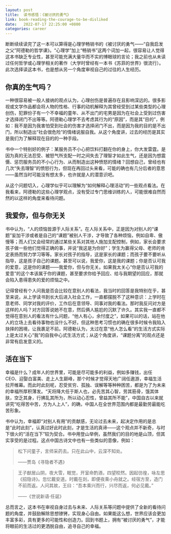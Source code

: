 ```yaml
---
layout: post
title:  读书感悟：《被讨厌的勇气》
link: book-reading-the-courage-to-be-disliked
date:   2022-07-17 22:25:00 +0800
categories: career
---
```


断断续续读完了这一本可以算得是心理学畅销书的《被讨厌的勇气——“自我启发之父”阿德勒的哲学课》。“心理学”加上“畅销书”这两个词加一起，很容易让人觉得这本书缺乏专业性，甚至可能充满大量华而不实的博眼球的言论；我之前也从未读过任何哲学或心理学相关的著作（大学时曾经有一本书《苏菲的世界》很流行）。此次选择读这本书，也是想从另一个角度审视自己的过往的人生经历。

## 你真的生气吗？

一种很容易被一般人接纳的观点认为，心理创伤是普遍存在且影响深远的。很多影视或文学作品都会将人物的性格、行事的动机解释为其曾经受到过某些类型的心理创伤，犯罪份子有一个不幸福的童年、从不出门的宅男是因为在社会上受到过伤害才选择闭门不出等等。阿德勒心理学不去考虑其行为的“原因”，而是其“目的”，例如：我不是因为我害怕受到社会的伤害才选择闭门不出，而是因为我的目的是不出门，所以制造出“社会很危险”的情绪说服自我。从这个角度讲，过去的经历是其实是我们为了解释现在目的的一种手段。

书中一个特别好的例子：某服务员不小心把饮料打翻在你的身上，你大发雷霆。是因为真的无法忍受、被怒气所支配一时之间失去了理智才如此生气，还是因为想震慑、惩罚服务员的不小心行为、从而制造出这种愤怒的情绪？回想自己，曾经也有几次“失去理智”的愤怒行为，但现在再回过头来看，可能的确也有几分后者的意思——虽然当时可能没有想太多，也许就是人的潜意识吧。

从这个问题切入，心理学似乎可以理解为“如何解释心理活动”的一些观点看法。在我看来，阿德勒的这些心理学观点，没有受过专门思维训练的人，可能很难自然而然的以这样的角度来看待问题。

## 我爱你，但与你无关

书中认为，“人的烦恼皆源于人际关系”。在人际关系中，正是因为对别人的“课题”妄加干涉或者是自己的“课题”被别人干涉，才导致了各种烦恼，例如自卑、傲慢等；而人们又会经常的通过某些关系对其他人施加支配控制，例如，家长会要求孩子做一些他们觉得正确的事，并说“我这是为你好”；学生为赢得父母、老师的肯定表扬而努力学习等等。家长对孩子的指导，这是家长的课题；而孩子要不要听从指导，这是孩子自己的课题。甚至可以说，我爱你，这是我的课题；你是否认可我的爱意，这是你的课题——我爱你，但与你无关。如果我太关心“你是否认可我的爱意”的这个本该属于你的课题，甚至要求你给予回应、给与我期望的回应，那就会陷入患得患失的爱的烦恼之中。

记得曾经有个人问我是否会比较在意别人的看法，我当时的回答是我特别在乎，甚至来说，从上学读书到长大后进入社会工作，一直都摆脱不了这种意识：上学时在意老师、同学对我的评价，工作后在意领导、同事对我的看法。那时我反问对方是这样的人吗？对方回答说她不在意，然后俩人尴尬的沉默了许久。其实我一直都不觉得在意别人的看法有什么问题，“他人有心，余忖度之”，如果可以的话，站在他人的立场上去看待事物也没什么不好。但这种思考习惯也的确在很多时候令我陷入抉择的困境，让我裹足不前。阿德勒认为，太过在意“他人怎么看”的生活方式实际上是太过关心“我”的自我中心式生活方式；从这个角度讲，“课题分离”的观点还是非常有启发意义的。

## 活在当下

幸福是什么？成年人的世界里，可能是尽可能多的利益，例如多赚钱，出任 CEO、迎娶白富美、走上人生巅峰，那个时候才觉得天地广阔任遨游，幸福生活拉开帷幕。而此时此刻呢，忍受贫穷、孤独、误解等等种种困苦，都是为了为未来的幸福所厚积薄发。“天将降大任于斯人也，必先苦其心智，劳其筋骨，饿其体肤，空乏其身，行拂乱其所为，所以动心忍性，曾益其所不能”，中国自古以来就讲究“吃得苦中苦，方为人上人”，的确，中国人在全世界范围内都是最勤劳最能吃苦形象。

书中认为，幸福即“对别人有用”的贡献感，无论过去未来，起决定作用的是总是“此时此刻”，认真过好此时此刻，才是生活的真谛——这个观点并不新奇，与时下很火的“活在当下”较为契合。书中用登山举例，虽然我们的目的地是山顶，但其实享受的是过程。这点中国古诗文中也有一些类似的意像，例如：

> 松下问童子，言师采药去。只在此山中，云深不知处。
>
> ——贾岛《寻隐者不遇》

> 王子猷居山阴，夜大雪，眠觉，开室命酌酒，四望皎然。因起彷徨，咏左思《招隐诗》。忽忆戴安道。时戴在剡，即便夜乘小舟就之。经宿方至，造门不前而返。人问其故，王曰：“吾本乘兴而行，兴尽而返，何必见戴。”
>
> ——《世说新语·任诞》

总而言之，这本书在审视自身过去与未来、人际关系等问题中提供了全新的看待问题的角度，并鼓励解除思想镣铐，实现身心自由。如果能这么想，世界应该会更加丰富多彩，具有更多的可能性和创造力。回到书题上，拥有“被讨厌的勇气”，才能将眼前的生活过的更洒脱自由，追寻自己的幸福。